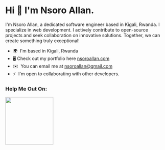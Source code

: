 Hi 👋 I'm Nsoro Allan.
==========================
I'm Nsoro Allan, a dedicated software engineer based in Kigali, Rwanda. I specialize in web development. I actively contribute to open-source projects and seek collaboration on innovative solutions. Together, we can create something truly exceptional!

* 🌍  I'm based in Kigali, Rwanda
* 🖥️ Check out my portfolio here [nsoroallan.com](https://nsoroallan.com)
* ✉️  You can email me at [nsoroallan@gmail.com](mailto:nsoroallan@gmail.com)
* ⚡  I'm open to collaborating with other developers.

### Help Me Out On:
<a href="https://www.ko-fi.com/allancorp"><img src="https://storage.ko-fi.com/cdn/kofi2.png?v=3" width="150"/></a>
